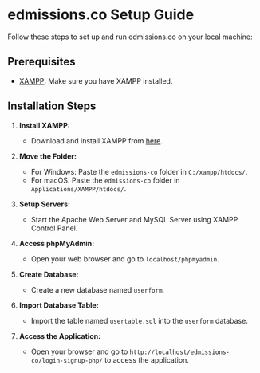 # edmissions.co Setup Guide

Follow these steps to set up and run edmissions.co on your local machine:

## Prerequisites
- [XAMPP](https://www.apachefriends.org/index.html): Make sure you have XAMPP installed.

## Installation Steps

1. **Install XAMPP:**
   - Download and install XAMPP from [here](https://www.apachefriends.org/index.html).

2. **Move the Folder:**
   - For Windows: Paste the `edmissions-co` folder in `C:/xampp/htdocs/`.
   - For macOS: Paste the `edmissions-co` folder in `Applications/XAMPP/htdocs/`.

3. **Setup Servers:**
   - Start the Apache Web Server and MySQL Server using XAMPP Control Panel.

4. **Access phpMyAdmin:**
   - Open your web browser and go to `localhost/phpmyadmin`.

5. **Create Database:**
   - Create a new database named `userform`.

6. **Import Database Table:**
   - Import the table named `usertable.sql` into the `userform` database.

7. **Access the Application:**
   - Open your browser and go to `http://localhost/edmissions-co/login-signup-php/` to access the application.
